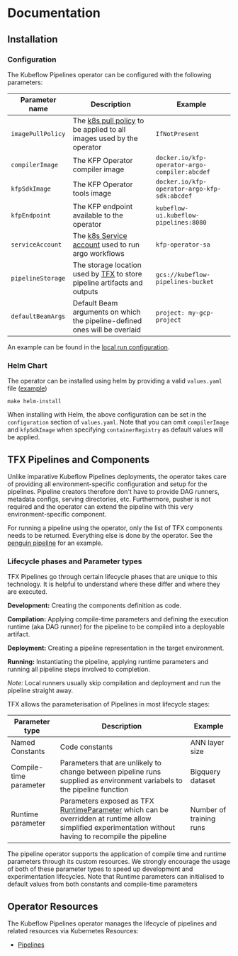 # Documentation

## Installation

### Configuration

The Kubeflow Pipelines operator can be configured with the following parameters:

| Parameter name | Description | Example |
| --- | --- | --- |
| `imagePullPolicy` | The [k8s pull policy](https://kubernetes.io/docs/concepts/containers/images/#image-pull-policy) to be applied to all images used by the operator | `IfNotPresent` |
| `compilerImage` | The KFP Operator compiler image | `docker.io/kfp-operator-argo-compiler:abcdef` |
| `kfpSdkImage` | The KFP Operator tools image | `docker.io/kfp-operator-argo-kfp-sdk:abcdef` |
| `kfpEndpoint` | The KFP endpoint available to the operator | `kubeflow-ui.kubeflow-pipelines:8080` |
| `serviceAccount` | The [k8s Service account](https://kubernetes.io/docs/tasks/configure-pod-container/configure-service-account/) used to run argo workflows | `kfp-operator-sa` |
| `pipelineStorage` | The storage location used by [TFX](https://www.tensorflow.org/tfx/guide/build_tfx_pipeline) to store pipeline artifacts and outputs | `gcs://kubeflow-pipelines-bucket` |
| `defaultBeamArgs` | Default Beam arguments on which the pipeline-defined ones will be overlaid | `project: my-gcp-project` |

An example can be found in the [local run configuration](../config/manager/controller_manager_config.yaml).

### Helm Chart

The operator can be installed using helm by providing a valid `values.yaml` file ([example](../config/helm/kfp-operator/test/values.yaml))

```
make helm-install
```

When installing with Helm, the above configuration can be set in the `configuration` section of `values.yaml`.
Note that you can omit `compilerImage` and `kfpSdkImage` when specifying `containerRegistry` as default values will be applied.

## TFX Pipelines and Components

Unlike imparative Kubeflow Pipelines deployments, the operator takes care of providing all environment-specific configuration and setup for the pipelines. Pipeline creators therefore don't have to provide DAG runners, metadata configs, serving directories, etc. Furthermore, pusher is not required and the operator can extend the pipeline with this very environment-specific component.

For running a pipeline using the operator, only the list of TFX components needs to be returned. Everything else is done by the operator. See the [penguin pipeline](../quickstart/penguin_pipeline/pipeline.py) for an example.

### Lifecycle phases and Parameter types

TFX Pipelines go through certain lifecycle phases that are unique to this technology. It is helpful to understand where these differ and where they are executed.

**Development:** Creating the components definition as code.

**Compilation:** Applying compile-time parameters and defining the execution runtime (aka DAG runner) for the pipeline to be compiled into a deployable artifact.

**Deployment:** Creating a pipeline representation in the target environment.

**Running:** Instantiating the pipeline, applying runtime parameters and running all pipeline steps involved to completion.

*Note:* Local runners usually skip compilation and deployment and run the pipeline straight away.

TFX allows the parameterisation of Pipelines in most lifecycle stages:

| Parameter type | Description | Example |
| --- | --- | --- |
| Named Constants | Code constants | ANN layer size |
| Compile-time parameter | Parameters that are unlikely to change between pipeline runs supplied as environment variabels to the pipeline function | Bigquery dataset |
| Runtime parameter | Parameters exposed as TFX [RuntimeParameter](https://www.tensorflow.org/tfx/api_docs/python/tfx/v1/dsl/experimental/RuntimeParameter?hl=en) which can be overridden at runtime allow simplified experimentation without having to recompile the pipeline | Number of training runs |

The pipeline operator supports the application of compile time and runtime parameters through its custom resources. We strongly encourage the usage of both of these parameter types to speed up development and experimentation lifecycles. Note that Runtime parameters can initialised to default values from both constants and compile-time parameters

## Operator Resources

The Kubeflow Pipelines operator manages the lifecycle of pipelines and related resources via Kubernetes Resources:

- [Pipelines](pipelines.md)